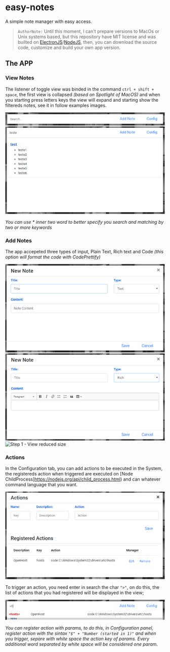 # easy-notes
A simple note manager with easy access.

> ```AuthorNote:```
>Until this moment, I can't prepare versions to MacOs or Unix systems based, but this repository have MIT license and was builted on [ElectronJS](https://electronjs.org/)/[NodeJS](https://nodejs.org/), then, you can download the source code, customize and build your own app version.


## The APP

### View Notes
The listener of toggle view was binded in the command ```ctrl + shift + space```, the first view is collapsed *(based on Spotlight of MacOS)* and when you starting press letters keys the view will expand and starting show the filtereds notes, see it in follow examples images.

![Step 1 - View reduced size](img/step_1.png)
![Step 1 - View reduced size](img/step_2.png)

*You can use \* inner two word to better specify you search and matching by two or more keywords*

### Add Notes
The app accepeted three types of input, Plain Text, Rich text and Code *(this option will format the code with CodePrettify)*

![Step 1 - View reduced size](img/step_3_text.PNG)
![Step 1 - View reduced size](img/step_3_rich.PNG)
![Step 1 - View reduced size](img/step_3_.PNG)

### Actions
In the Configuration tab, you can add actions to be executed in the System, the registereds action when triggered are executed on [Node ChildProcess]https://nodejs.org/api/child_process.html) and can whatever command language that you want.

![Step 1 - View reduced size](img/step_4.PNG)

To trigger an action, you need enter in search the char ```">"```, on do this, the list of actions that you had registered will be displayed in the view; 

![Step 1 - View reduced size](img/step_5.PNG)

*You can register action with params, to do this, in Configuration panel, register action with the sintax ```"$" + "Number (started in 1)"``` and when you trigger, separe with white space the action key of params. Every additional word separated by white space will be considered one param.*

